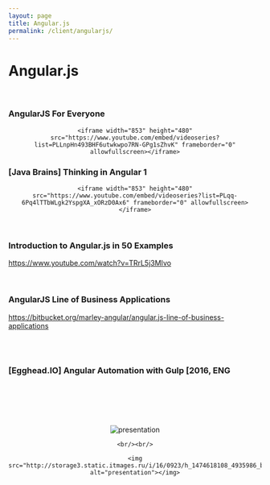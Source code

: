 ```yaml
---
layout: page
title: Angular.js
permalink: /client/angularjs/
---
```


# Angular.js

<br/>

### AngularJS For Everyone

<div align="center">

    <iframe width="853" height="480" src="https://www.youtube.com/embed/videoseries?list=PLLnpHn493BHF6utwkwpo7RN-GPg1sZhvK" frameborder="0" allowfullscreen></iframe>

</div>

### [Java Brains] Thinking in Angular 1

<div align="center">

    <iframe width="853" height="480" src="https://www.youtube.com/embed/videoseries?list=PLqq-6Pq4lTTbWLgk2YspgXA_xORzD0Ax6" frameborder="0" allowfullscreen></iframe>

</div>

<br/>

### Introduction to Angular.js in 50 Examples

https://www.youtube.com/watch?v=TRrL5j3MIvo

<br/>

### AngularJS Line of Business Applications

https://bitbucket.org/marley-angular/angular.js-line-of-business-applications

<br/><br/>

### [Egghead.IO] Angular Automation with Gulp [2016, ENG

<br/><br/>
<br/><br/>

<div align="center">
    <img src="http://storage5.static.itmages.ru/i/16/0923/h_1474617848_3617585_f217f00d03.png" alt="presentation"></img>

    <br/><br/>

    <img src="http://storage3.static.itmages.ru/i/16/0923/h_1474618108_4935986_bd8884bd71.png" alt="presentation"></img>

</div>
